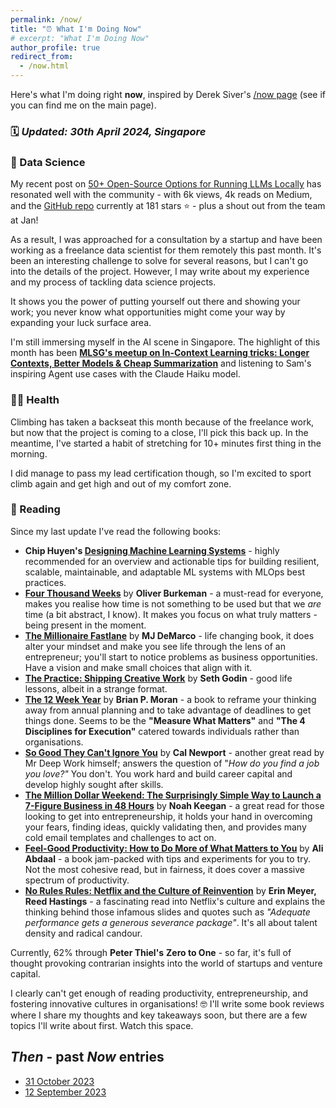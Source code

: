 ```yaml
---
permalink: /now/
title: "⏰ What I'm Doing Now"
# excerpt: "What I'm Doing Now"
author_profile: true
redirect_from: 
  - /now.html
---
```


Here's what I'm doing right **now**, inspired by Derek Siver's [/now page](https://nownownow.com/about) (see if you can find me on the main page).

### 🗓️ *Updated: 30th April 2024, Singapore*

### 🧠 Data Science

My recent post on [50+ Open-Source Options for Running LLMs Locally](https://medium.com/p/db1ec6f5a54f) has resonated well with the community - with 6k views, 4k reads on Medium, and the [GitHub repo](https://github.com/vince-lam/awesome-local-llms) currently at 181 stars ⭐ - plus a shout out from the team at Jan!

As a result, I was approached for a consultation by a startup and have been working as a freelance data scientist for them remotely this past month. It's been an interesting challenge to solve for several reasons, but I can't go into the details of the project. However, I may write about my experience and my process of tackling data science projects.

It shows you the power of putting yourself out there and showing your work; you never know what opportunities might come your way by expanding your luck surface area.

I'm still immersing myself in the AI scene in Singapore. The highlight of this month has been **[MLSG's meetup on In-Context Learning tricks: Longer Contexts, Better Models & Cheap Summarization](https://www.meetup.com/machine-learning-singapore/events/300369566)** and listening to Sam's inspiring Agent use cases with the Claude Haiku model.

### 🏃‍♂️ Health

Climbing has taken a backseat this month because of the freelance work, but now that the project is coming to a close, I'll pick this back up. In the meantime, I've started a habit of stretching for 10+ minutes first thing in the morning.

I did manage to pass my lead certification though, so I'm excited to sport climb again and get high and out of my comfort zone.

### 📖 Reading

Since my last update I've read the following books:

- **Chip Huyen's [Designing Machine Learning Systems](https://www.goodreads.com/en/book/show/60715378)** - highly recommended for an overview and actionable tips for building resilient, scalable, maintainable, and adaptable ML systems with MLOps best practices.
- **[Four Thousand Weeks](https://www.goodreads.com/en/book/show/54785515)** by **Oliver Burkeman** - a must-read for everyone, makes you realise how time is not something to be used but that we *are* time (a bit abstract, I know). It makes you focus on what truly matters - being present in the moment.
- **[The Millionaire Fastlane](https://www.goodreads.com/en/book/show/18872437)** by **MJ DeMarco** - life changing book, it does alter your mindset and make you see life through the lens of an entrepreneur; you'll start to notice problems as business opportunities. Have a vision and make small choices that align with it.
- **[The Practice: Shipping Creative Work](https://www.goodreads.com/en/book/show/53479927)** by **Seth Godin** - good life lessons, albeit in a strange format.
- **[The 12 Week Year](https://www.goodreads.com/en/book/show/10009377)** by **Brian P. Moran** - a book to reframe your thinking away from annual planning and to take advantage of deadlines to get things done. Seems to be the **"Measure What Matters"** and **"The 4 Disciplines for Execution"** catered towards individuals rather than organisations.
- **[So Good They Can't Ignore You](https://www.goodreads.com/book/show/13525945-so-good-they-can-t-ignore-you)** by **Cal Newport** - another great read by Mr Deep Work himself; answers the question of "*How do you find a job you love?"* You don't. You work hard and build career capital and develop highly sought after skills.
- **[The Million Dollar Weekend: The Surprisingly Simple Way to Launch a 7-Figure Business in 48 Hours](https://www.goodreads.com/en/book/show/145624504)** by **Noah Keegan** - a great read for those looking to get into entrepreneurship, it holds your hand in overcoming your fears, finding ideas, quickly validating then, and provides many cold email templates and challenges to act on.
- **[Feel-Good Productivity: How to Do More of What Matters to You](https://www.goodreads.com/en/book/show/142402923)** by **Ali Abdaal** - a book jam-packed with tips and experiments for you to try. Not the most cohesive read, but in fairness, it does cover a massive spectrum of productivity.
- **[No Rules Rules: Netflix and the Culture of Reinvention](https://www.goodreads.com/en/book/show/49099937)** by **Erin Meyer, Reed Hastings** - a fascinating read into Netflix's culture and explains the thinking behind those infamous slides and quotes such as *"Adequate performance gets a generous severance package"*. It's all about talent density and radical candour.

Currently, 62% through **Peter Thiel's** **Zero to One** - so far, it's full of thought provoking contrarian insights into the world of startups and venture capital.

I clearly can't get enough of reading productivity, entrepreneurship, and fostering innovative cultures in organisations! 🤓 I'll write some book reviews where I share my thoughts and key takeaways soon, but there are a few topics I'll write about first. Watch this space.

## *Then* - past *Now* entries

* [31 October 2023](/then/now-2023-10)
* [12 September 2023](/then/now-2023-09)